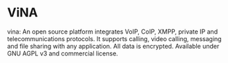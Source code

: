 # ViNA
vina: An open source platform integrates VoIP, CoIP, XMPP, private IP and telecommunications protocols. It supports calling, video calling, messaging and file sharing with any application. All data is encrypted. Available under GNU AGPL v3 and commercial license.
